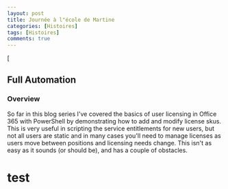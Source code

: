 ```yaml
---
layout: post
title: Journée à l"école de Martine
categories: [Histoires]
tags: [Histoires]
comments: true
---
```


[
## Full Automation

### Overview
So far in this blog series I've covered the basics of user licensing in Office 365 with PowerShell by demonstrating how to add and modify license skus. This is very useful in scripting the service entitlements for new users, but not all users are static and in many cases you'll need to manage licenses as users move between positions and licensing needs change. This isn't as easy as it sounds (or should be), and has a couple of obstacles.

# test
